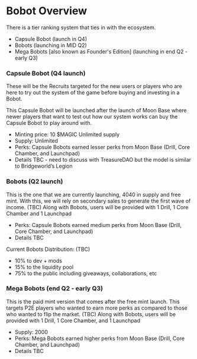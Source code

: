 # Bobot Overview



There is a tier ranking system that ties in with the ecosystem.&#x20;

* Capsule Bobot (launch in Q4)&#x20;
* Bobots (launching in MID Q2)&#x20;
* Mega Bobots \[also known as Founder's Edition] (launching in end Q2 - early Q3)&#x20;



### Capsule Bobot (Q4 launch)&#x20;

These will be the Recruits targeted for the new users or players who are here to try out the system of the game before buying and investing in a Bobot.

This Capsule Bobot will be launched after the launch of Moon Base where newer players that want to test out how our system works can buy the Capsule Bobot to play around with.

* Minting price: 10 $MAGIC Unlimited supply
* Supply: Unlimited
* Perks: Capsule Bobots earned lesser perks from Moon Base (Drill, Core Chamber, and Launchpad)&#x20;
* Details TBC - need to discuss with TreasureDAO but the model is similar to Bridgeworld’s Legion

### Bobots (Q2 launch)&#x20;

This is the one that we are currently launching, 4040 in supply and free mint. With this, we will rely on secondary sales to generate the first wave of income. (TBC) Along with Bobots, users will be provided with 1 Drill, 1 Core Chamber and 1 Launchpad&#x20;

* Perks: Capsule Bobots earned medium perks from Moon Base (Drill, Core Chamber, and Launchpad)&#x20;
* Details TBC&#x20;

Current Bobots Distribution: (TBC)&#x20;

* 10% to dev + mods
* 15% to the liquidity pool&#x20;
* 75% to the public including giveaways, collaborations, etc

### Mega Bobots (end Q2 - early Q3)&#x20;

This is the paid mint version that comes after the free mint launch. This targets P2E players who wanted to earn more perks as compared to those who wanted to flip the market. (TBC) Along with Bobots, users will be provided with 1 Drill, 1 Core Chamber, and 1 Launchpad&#x20;

* Supply: 2000&#x20;
* Perks: Mega Bobots earned higher perks from Moon Base (Drill, Core Chamber, and Launchpad)&#x20;
* Details TBC
